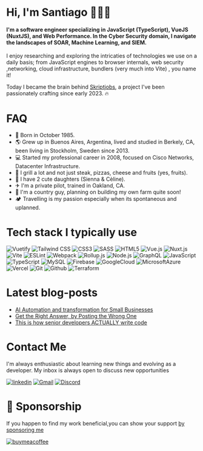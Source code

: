 # Hi, I'm Santiago 👋👨‍💻

#### I'm a software engineer specializing in JavaScript (TypeScript), VueJS (NuxtJS), and Web Performance. In the Cyber Security domain, I navigate the landscapes of SOAR, Machine Learning, and SIEM. 

I enjoy researching and exploring the intricaties of technologies we use on a daily basis; from JavaScript engines to browser internals, web security ,networking, cloud infrastructure, bundlers (very much into Vite) , you name it!

Today I became the brain behind [Skriptjobs](https://skriptjobs.com), a project I've been passionately crafting since early 2023. 🔥


# FAQ
- 🐣 Born in October 1985.
- 🌎 Grew up in Buenos Aires, Argentina, lived and studied in Berkely, CA, been living in Stockholm, Sweden since 2013.
- 💻 Started my professional career in 2008, focused on Cisco Networks, Datacenter Infrastructure.
- 🥩 I grill a lot and not just steak, pizzas, cheese and fruits (yes, fruits).
- 👶 I have 2 cute daughters (Sienna & Cèline).
- ✈ I'm a private pilot, trained in Oakland, CA.
- 🐓 I'm a country guy, planning on building my own farm quite soon!
- 🏕️ Travelling is my passion especially when its spontaneous and uplanned. 

# Tech stack I typically use


![Vuetify](https://img.shields.io/static/v1?style=flat&message=Vuetify&color=2d333b&logo=Vuetify&logoColor=8DD6F9&label=)
![Tailwind CSS](https://img.shields.io/static/v1?style=flat&message=Tailwind+CSS&color=2d333b&logo=Tailwind+CSS&logoColor=06B6D4&label=)
![CSS3](https://img.shields.io/static/v1?style=flat&message=CSS3&color=2d333b&logo=CSS3&logoColor=1572B6&label=)
![SASS](https://img.shields.io/static/v1?style=flat&message=Sass&color=2d333b&logo=sass&logoColor=CC6699&label=)
![HTML5](https://img.shields.io/static/v1?style=flat&message=HTML5&color=2d333b&logo=JavaScript&logoColor=E34F26&label=)
![Vue.js](https://img.shields.io/static/v1?style=flat&message=Vue.js&color=2d333b&logo=Vue.js&logoColor=4FC08D&label=)
![Nuxt.js](https://img.shields.io/static/v1?style=flat&message=Nuxt.js&color=2d333b&logo=Nuxt.js&logoColor=4FC08D&label=)
![Vite](https://img.shields.io/static/v1?style=flat&message=Vite&color=2d333b&logo=Vite&logoColor=b635f7&label=)
![ESLint](https://img.shields.io/static/v1?style=flat&message=ESLint&color=2d333b&logo=eslint&logoColor=4B32C3&label=)
![Webpack](https://img.shields.io/static/v1?style=flat&message=Webpack&color=2d333b&logo=Webpack&logoColor=8DD6F9&label=)
![Rollup.js](https://img.shields.io/static/v1?style=flat&message=Rollup.js&color=2d333b&logo=rollup.js&logoColor=fe3333&label=)
![Node.js](https://img.shields.io/static/v1?style=flat&message=Node.js&color=2d333b&logo=Node.js&logoColor=6ea35c&label=)
![GraphQL](https://img.shields.io/static/v1?style=flat&message=GraphQL&color=2d333b&logo=graphql&logoColor=dd34a6&label=)
![JavaScript](https://img.shields.io/static/v1?style=flat&message=JavaScript&color=2d333b&logo=JavaScript&logoColor=F7DF1E&label=)
![TypeScript](https://img.shields.io/static/v1?style=flat&message=TypeScript&color=2d333b&logo=TypeScript&logoColor=3178C6&label=)
![MySQL](https://img.shields.io/static/v1?style=flat&message=MySQL&color=2d333b&logo=MySQL&logoColor=FFFFFF&label=)
![Firebase](https://img.shields.io/static/v1?style=flat&message=Firebase&color=2d333b&logo=Firebase&logoColor=FFCA28&label=)
![GoogleCloud](https://img.shields.io/static/v1?style=flat&message=Google+Cloud&color=2d333b&logo=Google+Cloud&logoColor=FFFFFF&label=)
![MicrosoftAzure](https://img.shields.io/static/v1?style=flat&message=Microsoft+Azure&color=2d333b&logo=Microsoft+Azure&logoColor=FFFFFF&label=)
![Vercel](https://img.shields.io/static/v1?style=flat&message=Vercel&color=2d333b&logo=Vercel&logoColor=FFFFFF&label=)
![Git](https://img.shields.io/static/v1?style=flat&message=Git&color=2d333b&logo=Git&logoColor=F1502F&label=)
![Github](https://img.shields.io/static/v1?style=flat&message=GitHub&color=2d333b&logo=Github&logoColor=ffff&label=)
![Terraform](https://img.shields.io/static/v1?style=flat&message=Terraform&color=2d333b&logo=Terraform&logoColor=ffff&label=)


# Latest blog-posts

- [AI Automation and transformation for Small Businesses](https://www.linkedin.com/pulse/ai-automation-transformation-small-businesses-santiago-aloi-fwhif/?trackingId=D7bOyikwS1WUyUVSfU7gzw%3D%3D)
- [Get the Right Answer, by Posting the Wrong One](https://www.linkedin.com/pulse/get-right-answer-posting-wrong-one-santiago-aloi-xb9hf/?trackingId=6aSkTErJQ1WegeozOEU%2BGw%3D%3D)
- [This is how senior developers ACTUALLY write code](https://www.linkedin.com/pulse/how-senior-developers-actually-write-code-santiago-aloi-qw2yf/?trackingId=6qySIiv8R56dBuq%2Bpr%2FNKw%3D%3D)

# Contact Me

I'm always enthusiastic about learning new things and evolving as a developer.
My inbox is always open to discuss new opportunities

[![linkedin](https://img.shields.io/badge/linkedin-2d333b?style=flat&logo=linkedin&logoColor=#2d333b)](https://www.linkedin.com/in/santiagoaloi/)
[![Gmail](https://img.shields.io/badge/gmail-2d333b?style=flat&logo=gmail&logoColor=white)](mailto:santiagoaloi@gmail.com)
[![Discord](https://img.shields.io/badge/discord-2d333b?style=flat&logo=discord&logoColor=white)](https://discord.com/users/792800772248174653)

# 🥇 Sponsorship

If you happen to find my work beneficial,you can show your support
[ by sponsoring me](https://github.com/sponsors/santiagoaloi)

[![buymeacoffee](https://img.shields.io/badge/buymeacoffee-2d333b?style=flat&logo=buymeacoffee&logoColor=white)](https://www.buymeacoffee.com/santiagoald) 



